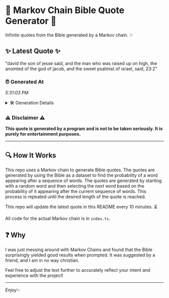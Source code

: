 # 📖 Markov Chain Bible Quote Generator 📖

Infinite quotes from the Bible generated by a Markov chain. ✨

## ✨ Latest Quote ✨
"david the son of jesse said, and the man who was raised up on high, the anointed of the god of jacob, and the sweet psalmist of israel, said, 23:2"

### ⏰ Generated At
*5:31:03 PM*

<details>
    <summary>🛠️ Generation Details</summary>
    <p>
        <strong>🌱 Seed:</strong> david<br>
        <strong>🔄 Iterations:</strong> 29<br>
        <strong>📜 Context History:</strong><br>[ david ]: the<br>[ david, the ]: son<br>[ david, the, son ]: of<br>[ david, the, son, of ]: jesse<br>[ david, the, son, of, jesse ]: said,<br>[ david, the, son, of, jesse, said, ]: and<br>[ the, son, of, jesse, said,, and ]: the<br>[ son, of, jesse, said,, and, the ]: man<br>[ of, jesse, said,, and, the, man ]: who<br>[ jesse, said,, and, the, man, who ]: was<br>[ said,, and, the, man, who, was ]: raised<br>[ and, the, man, who, was, raised ]: up<br>[ the, man, who, was, raised, up ]: on<br>[ man, who, was, raised, up, on ]: high,<br>[ who, was, raised, up, on, high, ]: the<br>[ was, raised, up, on, high,, the ]: anointed<br>[ raised, up, on, high,, the, anointed ]: of<br>[ up, on, high,, the, anointed, of ]: the<br>[ on, high,, the, anointed, of, the ]: god<br>[ high,, the, anointed, of, the, god ]: of<br>[ the, anointed, of, the, god, of ]: jacob,<br>[ anointed, of, the, god, of, jacob, ]: and<br>[ of, the, god, of, jacob,, and ]: the<br>[ the, god, of, jacob,, and, the ]: sweet<br>[ god, of, jacob,, and, the, sweet ]: psalmist<br>[ of, jacob,, and, the, sweet, psalmist ]: of<br>[ jacob,, and, the, sweet, psalmist, of ]: israel,<br>[ and, the, sweet, psalmist, of, israel, ]: said,<br>[ the, sweet, psalmist, of, israel,, said, ]: 23:2<br>
    </p>
</details>

### ⚠️ Disclaimer ⚠️
**This quote is generated by a program and is not to be taken seriously. It is purely for entertainment purposes.**

---

## 🔍 How It Works

This repo uses a Markov chain to generate Bible quotes. The quotes are generated by using the Bible as a dataset to find the probability of a word appearing after a sequence of words. The quotes are generated by starting with a random word and then selecting the next word based on the probability of it appearing after the current sequence of words. This process is repeated until the desired length of the quote is reached.

This repo will update the latest quote in this README every 10 minutes. ⏳

All code for the actual Markov chain is in `index.ts`.

## ❓ Why

I was just messing around with Markov Chains and found that the Bible surprisingly yielded good results when prompted. 
It was suggested by a friend, and I am in no way christian.

Feel free to adjust the text further to accurately reflect your intent and experience with the project!

---

*Enjoy*✨
